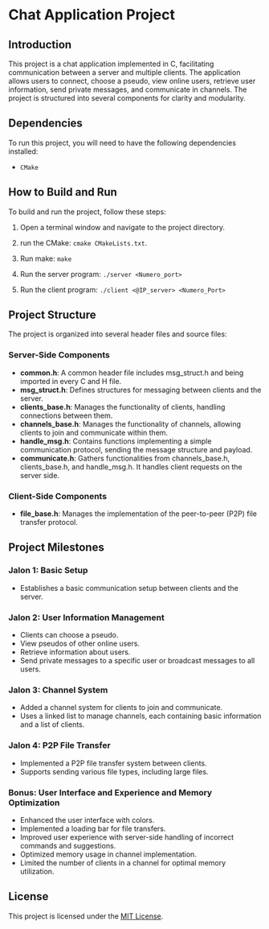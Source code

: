 # Chat Application Project

## Introduction

This project is a chat application implemented in C, facilitating communication between a server and multiple clients. The application allows users to connect, choose a pseudo, view online users, retrieve user information, send private messages, and communicate in channels. The project is structured into several components for clarity and modularity.

## Dependencies
To run this project, you will need to have the following dependencies installed:

- `CMake`

## How to Build and Run
To build and run the project, follow these steps:

1. Open a terminal window and navigate to the project directory.

2. run the CMake: `cmake CMakeLists.txt`.

3. Run make: `make`

6. Run the server program: `./server <Numero_port>`

7. Run the client program: `./client <@IP_server> <Numero_Port> `

## Project Structure

The project is organized into several header files and source files:

### Server-Side Components

- **common.h**: A common header file includes msg_struct.h and being imported in every C and H file.
- **msg_struct.h**: Defines structures for messaging between clients and the server.
- **clients_base.h**: Manages the functionality of clients, handling connections between them.
- **channels_base.h**: Manages the functionality of channels, allowing clients to join and communicate within them.
- **handle_msg.h**: Contains functions implementing a simple communication protocol, sending the message structure and payload.
- **communicate.h**: Gathers functionalities from channels_base.h, clients_base.h, and handle_msg.h. It handles client requests on the server side.

### Client-Side Components

- **file_base.h**: Manages the implementation of the peer-to-peer (P2P) file transfer protocol.

## Project Milestones

### Jalon 1: Basic Setup

- Establishes a basic communication setup between clients and the server.

### Jalon 2: User Information Management

- Clients can choose a pseudo.
- View pseudos of other online users.
- Retrieve information about users.
- Send private messages to a specific user or broadcast messages to all users.

### Jalon 3: Channel System

- Added a channel system for clients to join and communicate.
- Uses a linked list to manage channels, each containing basic information and a list of clients.

### Jalon 4: P2P File Transfer

- Implemented a P2P file transfer system between clients.
- Supports sending various file types, including large files.

### Bonus: User Interface and Experience and Memory Optimization

- Enhanced the user interface with colors.
- Implemented a loading bar for file transfers.
- Improved user experience with server-side handling of incorrect commands and suggestions.
- Optimized memory usage in channel implementation.
- Limited the number of clients in a channel for optimal memory utilization.

## License

This project is licensed under the [MIT License](LICENSE).
